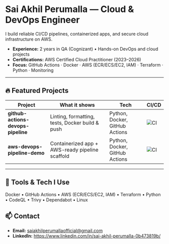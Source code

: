 # Sai Akhil Perumalla — Cloud & DevOps Engineer

I build reliable CI/CD pipelines, containerized apps, and secure cloud infrastructure on AWS.

- **Experience:** 2 years in QA (Cognizant) • Hands-on DevOps and cloud projects
- **Certifications:** AWS Certified Cloud Practitioner (2023–2026)
- **Focus:** GitHub Actions · Docker · AWS (ECR/ECS/EC2, IAM) · Terraform · Python · Monitoring

---

## 🔥 Featured Projects

| Project | What it shows | Tech | CI/CD |
|---|---|---|---|
| **github-actions-devops-pipeline** | Linting, formatting, tests, Docker build & push | Python, Docker, GitHub Actions | ![CI](https://github.com/saiakhil-devops/github-actions-devops-pipeline/actions/workflows/ci.yml/badge.svg) |
| **aws-devops-pipeline-demo** | Containerized app + AWS-ready pipeline scaffold | Python, Docker, GitHub Actions | ![CI](https://github.com/saiakhil-devops/aws-devops-pipeline-demo/actions/workflows/main.yml/badge.svg) |


---

## 🧰 Tools & Tech I Use
Docker • GitHub Actions • AWS (ECR/ECS/EC2, IAM) • Terraform • Python • CodeQL • Trivy • Dependabot • Linux

## 📫 Contact
- **Email:** saiakhilperumallaofficial@gmail.com  
- **LinkedIn:** https://www.linkedin.com/in/sai-akhil-perumalla-0b473819b/

